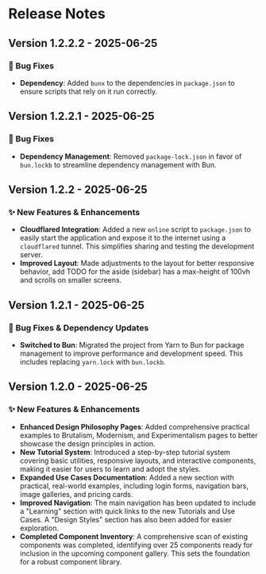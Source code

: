 # Release Notes

## Version 1.2.2.2 - 2025-06-25

### 🐛 Bug Fixes

*   **Dependency**: Added `bunx` to the dependencies in `package.json` to ensure scripts that rely on it run correctly.

## Version 1.2.2.1 - 2025-06-25

### 🐛 Bug Fixes

*   **Dependency Management**: Removed `package-lock.json` in favor of `bun.lockb` to streamline dependency management with Bun.

## Version 1.2.2 - 2025-06-25

### ✨ New Features & Enhancements

*   **Cloudflared Integration**: Added a new `online` script to `package.json` to easily start the application and expose it to the internet using a `cloudflared` tunnel. This simplifies sharing and testing the development server.
*   **Improved Layout**: Made adjustments to the layout for better responsive behavior, add TODO for the aside (sidebar) has a max-height of 100vh and scrolls on smaller screens.

## Version 1.2.1 - 2025-06-25

### 🐛 Bug Fixes & Dependency Updates

*   **Switched to Bun**: Migrated the project from Yarn to Bun for package management to improve performance and development speed. This includes replacing `yarn.lock` with `bun.lockb`.

## Version 1.2.0 - 2025-06-25

### ✨ New Features & Enhancements

*   **Enhanced Design Philosophy Pages**: Added comprehensive practical examples to Brutalism, Modernism, and Experimentalism pages to better showcase the design principles in action.
*   **New Tutorial System**: Introduced a step-by-step tutorial system covering basic utilities, responsive layouts, and interactive components, making it easier for users to learn and adopt the styles.
*   **Expanded Use Cases Documentation**: Added a new section with practical, real-world examples, including login forms, navigation bars, image galleries, and pricing cards.
*   **Improved Navigation**: The main navigation has been updated to include a "Learning" section with quick links to the new Tutorials and Use Cases. A "Design Styles" section has also been added for easier exploration.
*   **Completed Component Inventory**: A comprehensive scan of existing components was completed, identifying over 25 components ready for inclusion in the upcoming component gallery. This sets the foundation for a robust component library.
